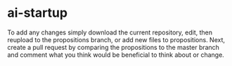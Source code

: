 # ai-startup
To add any changes simply download the current repository, edit, then reupload to the propositions branch, or add new files to propositions.
Next, create a pull request by comparing the propositions to the master branch and comment what you think would be beneficial to think about or change.
